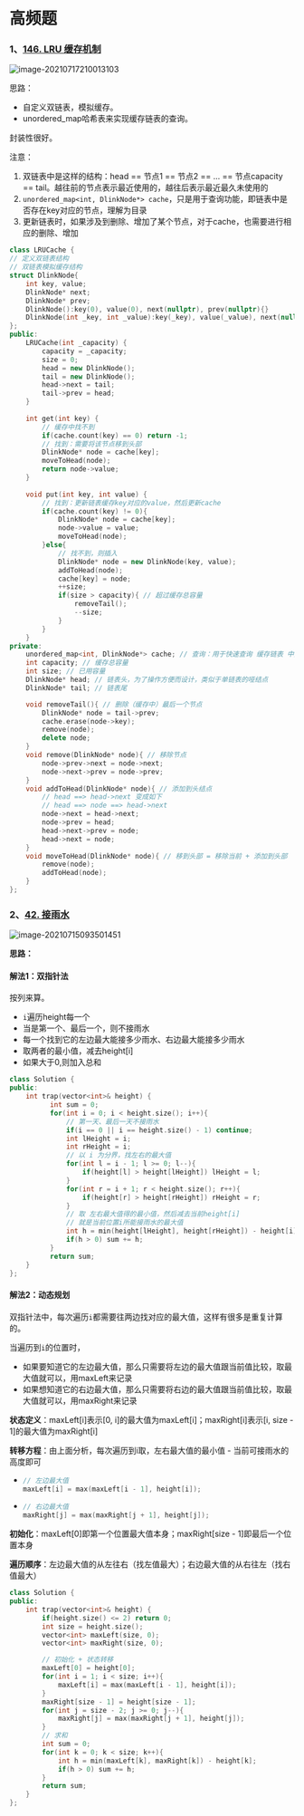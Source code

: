 # 高频题

### 1、[146. LRU 缓存机制](https://leetcode-cn.com/problems/lru-cache/)

![image-20210717210013103](面试高频题.assets/image-20210717210013103.png)

思路：

- 自定义双链表，模拟缓存。
- unordered_map哈希表来实现缓存链表的查询。

封装性很好。

注意：

1. 双链表中是这样的结构：head == 节点1 == 节点2 == ... == 节点capacity == tail。越往前的节点表示最近使用的，越往后表示最近最久未使用的
2. `unordered_map<int, DlinkNode*> cache`，只是用于查询功能，即链表中是否存在key对应的节点，理解为目录
3. 更新链表时，如果涉及到删除、增加了某个节点，对于cache，也需要进行相应的删除、增加

```c++
class LRUCache {
// 定义双链表结构
// 双链表模拟缓存结构
struct DlinkNode{
    int key, value;
    DlinkNode* next;
    DlinkNode* prev;
    DlinkNode():key(0), value(0), next(nullptr), prev(nullptr){}
    DlinkNode(int _key, int _value):key(_key), value(_value), next(nullptr), prev(nullptr){}
};
public:
    LRUCache(int _capacity) {
        capacity = _capacity;
        size = 0;
        head = new DlinkNode();
        tail = new DlinkNode();
        head->next = tail;
        tail->prev = head;
    }
    
    int get(int key) {
        // 缓存中找不到
        if(cache.count(key) == 0) return -1;
        // 找到：需要将该节点移到头部
        DlinkNode* node = cache[key];
        moveToHead(node);
        return node->value;
    }
    
    void put(int key, int value) {
        // 找到：更新链表缓存key对应的value，然后更新cache 
        if(cache.count(key) != 0){
            DlinkNode* node = cache[key];
            node->value = value;
            moveToHead(node);
        }else{
            // 找不到，则插入
            DlinkNode* node = new DlinkNode(key, value);
            addToHead(node);
            cache[key] = node;
            ++size;
            if(size > capacity){ // 超过缓存总容量
                removeTail();
                --size;
            }
        }
    }
private:
    unordered_map<int, DlinkNode*> cache; // 查询：用于快速查询 缓存链表 中是否存在该节点
    int capacity; // 缓存总容量
    int size; // 已用容量
    DlinkNode* head; // 链表头，为了操作方便而设计，类似于单链表的哑结点
    DlinkNode* tail; // 链表尾

    void removeTail(){ // 删除（缓存中）最后一个节点
        DlinkNode* node = tail->prev;
        cache.erase(node->key);
        remove(node);
        delete node;
    }
    void remove(DlinkNode* node){ // 移除节点
        node->prev->next = node->next;
        node->next->prev = node->prev;
    }
    void addToHead(DlinkNode* node){ // 添加到头结点
        // head ==> head->next 变成如下
        // head ==> node ==> head->next
        node->next = head->next;
        node->prev = head;
        head->next->prev = node;
        head->next = node;
    }
    void moveToHead(DlinkNode* node){ // 移到头部 = 移除当前 + 添加到头部
        remove(node);
        addToHead(node);
    }    
};
```



### 2、[42. 接雨水](https://leetcode-cn.com/problems/trapping-rain-water/)

![image-20210715093501451](面试高频题.assets/image-20210715093501451.png)

**思路：**

#### 解法1：双指针法

按列来算。

- `i`遍历height每一个
- 当是第一个、最后一个，则不接雨水
- 每一个找到它的左边最大能接多少雨水、右边最大能接多少雨水
- 取两者的最小值，减去height[i]
- 如果大于0,则加入总和

```c++
class Solution {
public:
    int trap(vector<int>& height) {
          int sum = 0;
          for(int i = 0; i < height.size(); i++){
              // 第一天、最后一天不接雨水
              if(i == 0 || i == height.size() - 1) continue;
              int lHeight = i;
              int rHeight = i;
              // 以 i 为分界，找左右的最大值
              for(int l = i - 1; l >= 0; l--){
                  if(height[l] > height[lHeight]) lHeight = l;
              }
              for(int r = i + 1; r < height.size(); r++){
                  if(height[r] > height[rHeight]) rHeight = r;
              }
              // 取 左右最大值得的最小值，然后减去当前height[i]
              // 就是当前位置i所能接雨水的最大值
              int h = min(height[lHeight], height[rHeight]) - height[i];
              if(h > 0) sum += h;
          } 
          return sum;
    }
};
```

#### 解法2：动态规划

双指针法中，每次遍历`i`都需要往两边找对应的最大值，这样有很多是重复计算的。

当遍历到`i`的位置时，

- 如果要知道它的左边最大值，那么只需要将左边的最大值跟当前值比较，取最大值就可以，用maxLeft来记录
- 如果想知道它的右边最大值，那么只需要将右边的最大值跟当前值比较，取最大值就可以，用maxRight来记录

**状态定义**：maxLeft[i]表示[0, i]的最大值为maxLeft[i]；maxRight[i]表示[i, size - 1]的最大值为maxRight[i]

**转移方程**：由上面分析，每次遍历到i取，左右最大值的最小值 - 当前可接雨水的高度即可

- ```c++
  // 左边最大值
  maxLeft[i] = max(maxLeft[i - 1], height[i]);
  ```

- ```c++
  // 右边最大值
  maxRight[j] = max(maxRight[j + 1], height[j]);
  ```



**初始化**：maxLeft[0]即第一个位置最大值本身；maxRight[size - 1]即最后一个位置本身

**遍历顺序**：左边最大值的从左往右（找左值最大）；右边最大值的从右往左（找右值最大）

```c++
class Solution {
public:
    int trap(vector<int>& height) {
        if(height.size() <= 2) return 0;
        int size = height.size();
        vector<int> maxLeft(size, 0);
        vector<int> maxRight(size, 0);

        // 初始化 + 状态转移
        maxLeft[0] = height[0];
        for(int i = 1; i < size; i++){
            maxLeft[i] = max(maxLeft[i - 1], height[i]);
        }
        maxRight[size - 1] = height[size - 1];
        for(int j = size - 2; j >= 0; j--){
            maxRight[j] = max(maxRight[j + 1], height[j]);
        }
        // 求和
        int sum = 0;
        for(int k = 0; k < size; k++){
            int h = min(maxLeft[k], maxRight[k]) - height[k];
            if(h > 0) sum += h;
        }
        return sum;
    }
};
```

